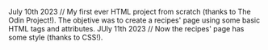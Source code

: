 July 10th 2023 // My first ever HTML project from scratch (thanks to The Odin Project!). The objetive was to create a recipes' page using some basic HTML tags and attributes.
JUly 11th 2023 // Now the recipes' page has some style (thanks to CSS!).